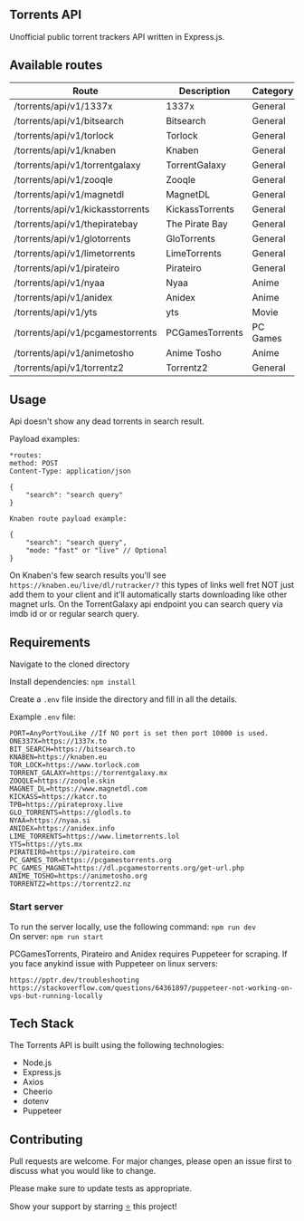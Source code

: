 ## Torrents API

Unofficial public torrent trackers API written in Express.js.

## Available routes

| Route                            | Description     | Category |
| -------------------------------- | --------------- | -------- |
| /torrents/api/v1/1337x           | 1337x           | General  |
| /torrents/api/v1/bitsearch       | Bitsearch       | General  |
| /torrents/api/v1/torlock         | Torlock         | General  |
| /torrents/api/v1/knaben          | Knaben          | General  |
| /torrents/api/v1/torrentgalaxy   | TorrentGalaxy   | General  |
| /torrents/api/v1/zooqle          | Zooqle          | General  |
| /torrents/api/v1/magnetdl        | MagnetDL        | General  |
| /torrents/api/v1/kickasstorrents | KickassTorrents | General  |
| /torrents/api/v1/thepiratebay    | The Pirate Bay  | General  |
| /torrents/api/v1/glotorrents     | GloTorrents     | General  |
| /torrents/api/v1/limetorrents    | LimeTorrents    | General  |
| /torrents/api/v1/pirateiro       | Pirateiro       | General  |
| /torrents/api/v1/nyaa            | Nyaa            | Anime    |
| /torrents/api/v1/anidex          | Anidex          | Anime    |
| /torrents/api/v1/yts             | yts             | Movie    |
| /torrents/api/v1/pcgamestorrents | PCGamesTorrents | PC Games |
| /torrents/api/v1/animetosho      | Anime Tosho     | Anime    |
| /torrents/api/v1/torrentz2       | Torrentz2       | General  |

## Usage

Api doesn't show any dead torrents in search result.

Payload examples:

```
*routes:
method: POST
Content-Type: application/json

{
    "search": "search query"
}

Knaben route payload example:

{
    "search": "search query",
    "mode: "fast" or "live" // Optional
}
```

On Knaben's few search results you'll see
`https://knaben.eu/live/dl/rutracker/?` this types of links
well fret NOT just add them to your client and it'll automatically
starts downloading like other magnet urls.
On the TorrentGalaxy api endpoint you can search query via imdb id or or regular search query.

## Requirements

Navigate to the cloned directory

Install dependencies: `npm install`

Create a `.env` file inside the directory and fill in all the details.

Example `.env` file:

```
PORT=AnyPortYouLike //If NO port is set then port 10000 is used.
ONE337X=https://1337x.to
BIT_SEARCH=https://bitsearch.to
KNABEN=https://knaben.eu
TOR_LOCK=https://www.torlock.com
TORRENT_GALAXY=https://torrentgalaxy.mx
ZOOQLE=https://zooqle.skin
MAGNET_DL=https://www.magnetdl.com
KICKASS=https://katcr.to
TPB=https://pirateproxy.live
GLO_TORRENTS=https://glodls.to
NYAA=https://nyaa.si
ANIDEX=https://anidex.info
LIME_TORRENTS=https://www.limetorrents.lol
YTS=https://yts.mx
PIRATEIRO=https://pirateiro.com
PC_GAMES_TOR=https://pcgamestorrents.org
PC_GAMES_MAGNET=https://dl.pcgamestorrents.org/get-url.php
ANIME_TOSHO=https://animetosho.org
TORRENTZ2=https://torrentz2.nz
```

### Start server

To run the server locally, use the following command: `npm run dev`
<br>On server: `npm run start`

PCGamesTorrents, Pirateiro and Anidex requires Puppeteer for scraping.
If you face anykind issue with Puppeteer on linux servers:

```
https://pptr.dev/troubleshooting
https://stackoverflow.com/questions/64361897/puppeteer-not-working-on-vps-but-running-locally

```

## Tech Stack

The Torrents API is built using the following technologies:

- Node.js
- Express.js
- Axios
- Cheerio
- dotenv
- Puppeteer

## Contributing

Pull requests are welcome. For major changes, please open an issue first
to discuss what you would like to change.

Please make sure to update tests as appropriate.

Show your support by starring [⭐️](https://github.com/joybiswas007/torrents-api/stargazers) this project!
